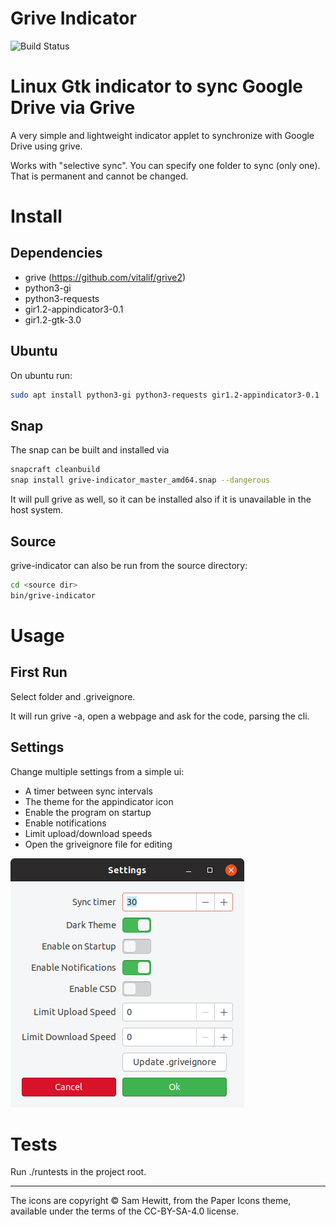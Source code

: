 # Grive Indicator

![Build Status](https://api.travis-ci.org/LyzardKing/grive-indicator.svg?branch=master)


# Linux Gtk indicator to sync Google Drive via Grive

A very simple and lightweight indicator applet to synchronize with Google Drive using grive.

Works with "selective sync". You can specify one folder to sync (only one). That is permanent and cannot be changed.

# Install

 ## Dependencies

- grive (https://github.com/vitalif/grive2)
- python3-gi
- python3-requests
- gir1.2-appindicator3-0.1
- gir1.2-gtk-3.0

## Ubuntu

On ubuntu run:
```sh
sudo apt install python3-gi python3-requests gir1.2-appindicator3-0.1
```

## Snap

The snap can be built and installed via 
```sh
snapcraft cleanbuild
snap install grive-indicator_master_amd64.snap --dangerous
```

It will pull grive as well, so it can be installed also if it is unavailable in the host system.

## Source

grive-indicator can also be run from the source directory:

```sh
cd <source dir>
bin/grive-indicator
```

# Usage

## First Run

Select folder and .griveignore.

It will run grive -a, open a webpage and ask for the code, parsing the cli.

## Settings

Change multiple settings from a simple ui:
- A timer between sync intervals
- The theme for the appindicator icon
- Enable the program on startup
- Enable notifications
- Limit upload/download speeds
- Open the griveignore file for editing

[![settings_screenshot](settings.png)](settings.png)

# Tests

Run ./runtests in the project root.

----
The icons are copyright © Sam Hewitt, from the Paper Icons theme, available under the terms of the CC-BY-SA-4.0 license.
